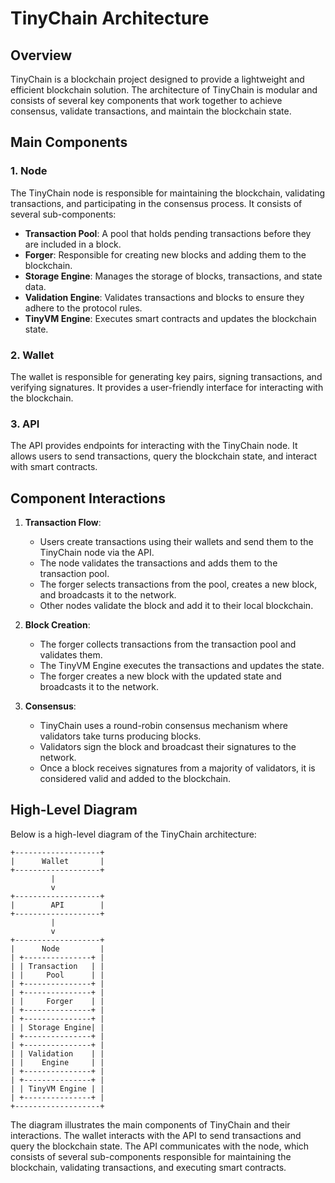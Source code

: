 # TinyChain Architecture

## Overview

TinyChain is a blockchain project designed to provide a lightweight and efficient blockchain solution. The architecture of TinyChain is modular and consists of several key components that work together to achieve consensus, validate transactions, and maintain the blockchain state.

## Main Components

### 1. Node
The TinyChain node is responsible for maintaining the blockchain, validating transactions, and participating in the consensus process. It consists of several sub-components:

- **Transaction Pool**: A pool that holds pending transactions before they are included in a block.
- **Forger**: Responsible for creating new blocks and adding them to the blockchain.
- **Storage Engine**: Manages the storage of blocks, transactions, and state data.
- **Validation Engine**: Validates transactions and blocks to ensure they adhere to the protocol rules.
- **TinyVM Engine**: Executes smart contracts and updates the blockchain state.

### 2. Wallet
The wallet is responsible for generating key pairs, signing transactions, and verifying signatures. It provides a user-friendly interface for interacting with the blockchain.

### 3. API
The API provides endpoints for interacting with the TinyChain node. It allows users to send transactions, query the blockchain state, and interact with smart contracts.

## Component Interactions

1. **Transaction Flow**:
   - Users create transactions using their wallets and send them to the TinyChain node via the API.
   - The node validates the transactions and adds them to the transaction pool.
   - The forger selects transactions from the pool, creates a new block, and broadcasts it to the network.
   - Other nodes validate the block and add it to their local blockchain.

2. **Block Creation**:
   - The forger collects transactions from the transaction pool and validates them.
   - The TinyVM Engine executes the transactions and updates the state.
   - The forger creates a new block with the updated state and broadcasts it to the network.

3. **Consensus**:
   - TinyChain uses a round-robin consensus mechanism where validators take turns producing blocks.
   - Validators sign the block and broadcast their signatures to the network.
   - Once a block receives signatures from a majority of validators, it is considered valid and added to the blockchain.

## High-Level Diagram

Below is a high-level diagram of the TinyChain architecture:

```
+-------------------+
|      Wallet       |
+-------------------+
         |
         v
+-------------------+
|        API        |
+-------------------+
         |
         v
+-------------------+
|      Node         |
| +---------------+ |
| | Transaction   | |
| |     Pool      | |
| +---------------+ |
| +---------------+ |
| |     Forger    | |
| +---------------+ |
| +---------------+ |
| | Storage Engine| |
| +---------------+ |
| +---------------+ |
| | Validation    | |
| |    Engine     | |
| +---------------+ |
| +---------------+ |
| | TinyVM Engine | |
| +---------------+ |
+-------------------+
```

The diagram illustrates the main components of TinyChain and their interactions. The wallet interacts with the API to send transactions and query the blockchain state. The API communicates with the node, which consists of several sub-components responsible for maintaining the blockchain, validating transactions, and executing smart contracts.
